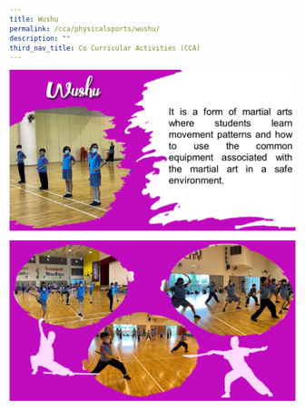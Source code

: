 ```yaml
---
title: Wushu
permalink: /cca/physicalsports/wushu/
description: ""
third_nav_title: Co Curricular Activities (CCA)
---
```

![](/images/CCA2022/wuzhu1.jpg)

![](/images/CCA2022/wushu2.jpg)